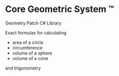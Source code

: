 # Core Geometric System ™

Geometry Patch C# Library

Exact formulas for calculating  
- area of a circle 
- circumference 
- volume of a sphere
- volume of a cone

and trigonometry 

<!---
Core Geometric System ™

Geometry Patch C# Library

Exact formulas for calculating  
- area of a circle 
- circumference 
- volume of a sphere
- volume of a cone

and trigonometry 
--->
